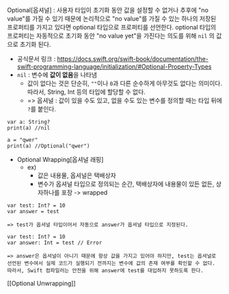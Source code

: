 Optional[옵셔널] : 사용자 타입이 초기화 동안 값을 설정할 수 없거나 추후에 "no value"를 가질 수 있기 때문에 논리적으로 "no value"를 가질 수 있는 하나의 저장된 프로퍼티를 가지고 있다면 optional 타입으로 프로퍼티를 선언한다.  optional 타입의 프로퍼티는 자동적으로 초기화 동안 "no value yet"을 가진다는 의도를 위해 `nil` 의 값으로 초기화 된다.
- 공식문서 링크 : https://docs.swift.org/swift-book/documentation/the-swift-programming-language/initialization/#Optional-Property-Types
- `nil` : 변수에 **값이 없음**을 나타냄
	- 값이 없다는 것은 단순히, `""`이나 `0`과 다른 순수하게 아무것도 없다는 의미이다. 따라서, String, Int 등의 타입에 할당할 수 없다.
	-  => 옵셔널 : 값이 있을 수도 있고, 없을 수도 있는 변수를 정의할 때는 타입 뒤에 `?`를 붙인다.
```
var a: String?
print(a) //nil

a = "qwer"
print(a) //Optional("qwer")
```

- Optional Wrapping[옵셔널 래핑]
	- ex)
		- 값은 내용물, 옵셔널은 택배상자
		- 변수가 옵셔널 타입으로 정의되는 순간, 택배상자에 내용물이 있든 없든, 상자하나를 포장 -> wrapped
```
var test: Int? = 10
var answer = test
```
	=> test가 옵셔널 타입이어서 자동으로 answer가 옵셔널 타입으로 지정된다.
```
var test: Int? = 10
var answer: Int = test // Error
```
	=> answer은 옵셔널이 아니기 때문에 항상 값을 가지고 있어야 하지만, test는 옵셔널로 선언된 변수여서 실제 코드가 실행되기 전까지는 변수에 값의 존재 여부를 확인할 수 없다. 따라서, Swift 컴파일러는 안전을 위해 answer에 test를 대입하지 못하도록 한다.




[[Optional Unwrapping]]
